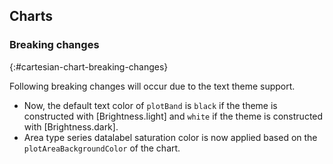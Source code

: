 ## Charts

### Breaking changes
{:#cartesian-chart-breaking-changes}

Following breaking changes will occur due to the text theme support. 

* Now, the default text color of `plotBand` is `black` if the theme is constructed with [Brightness.light] and `white` if the theme is constructed with [Brightness.dark].
* Area type series datalabel saturation color is now applied based on the `plotAreaBackgroundColor` of the chart.  
